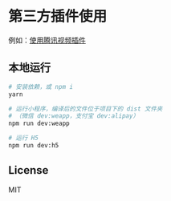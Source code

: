 # 第三方插件使用

例如：[使用腾讯视频插件](https://github.com/NervJS/taro/issues/580)

## 本地运行

``` bash
# 安装依赖，或 npm i
yarn

# 运行小程序，编译后的文件位于项目下的 dist 文件夹
# （微信 dev:weapp，支付宝 dev:alipay）
npm run dev:weapp

# 运行 H5
npm run dev:h5
```

## License

MIT
